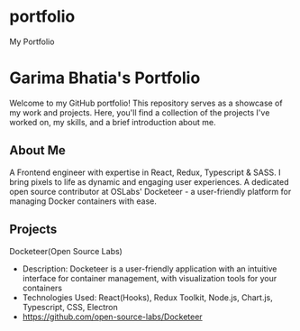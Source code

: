 # portfolio
My Portfolio

# Garima Bhatia's Portfolio

Welcome to my GitHub portfolio! This repository serves as a showcase of my work and projects. Here, you'll find a collection of the projects I've worked on, my skills, and a brief introduction about me.

## About Me

A Frontend engineer with expertise in React, Redux, Typescript & SASS. I bring pixels to life as dynamic and engaging user experiences. A dedicated open source contributor at OSLabs' Docketeer - a user-friendly platform for managing Docker containers with ease. 

## Projects

Docketeer(Open Source Labs)

- Description: Docketeer is a user-friendly application with an intuitive interface for container management, with visualization tools for your containers 
- Technologies Used: React(Hooks), Redux Toolkit, Node.js, Chart.js, Typescript, CSS, Electron
- https://github.com/open-source-labs/Docketeer
